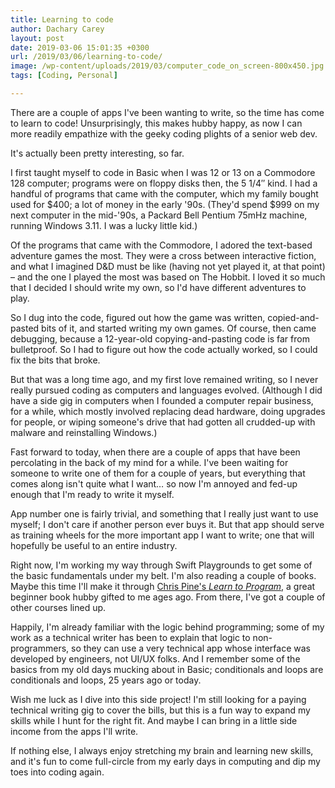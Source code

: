 ```yaml
---
title: Learning to code
author: Dachary Carey
layout: post
date: 2019-03-06 15:01:35 +0300
url: /2019/03/06/learning-to-code/
image: /wp-content/uploads/2019/03/computer_code_on_screen-800x450.jpg
tags: [Coding, Personal]

---
```

There are a couple of apps I've been wanting to write, so the time has come to learn to code! Unsurprisingly, this makes hubby happy, as now I can more readily empathize with the geeky coding plights of a senior web dev.

It's actually been pretty interesting, so far. 

I first taught myself to code in Basic when I was 12 or 13 on a Commodore 128 computer; programs were on floppy disks then, the 5 1/4&#8243; kind. I had a handful of programs that came with the computer, which my family bought used for $400; a lot of money in the early '90s. (They'd spend $999 on my next computer in the mid-'90s, a Packard Bell Pentium 75mHz machine, running Windows 3.11. I was a lucky little kid.)

Of the programs that came with the Commodore, I adored the text-based adventure games the most. They were a cross between interactive fiction, and what I imagined D&D must be like (having not yet played it, at that point) &#8211; and the one I played the most was based on The Hobbit. I loved it so much that I decided I should write my own, so I'd have different adventures to play.

So I dug into the code, figured out how the game was written, copied-and-pasted bits of it, and started writing my own games. Of course, then came debugging, because a 12-year-old copying-and-pasting code is far from bulletproof. So I had to figure out how the code actually worked, so I could fix the bits that broke.

But that was a long time ago, and my first love remained writing, so I never really pursued coding as computers and languages evolved. (Although I did have a side gig in computers when I founded a computer repair business, for a while, which mostly involved replacing dead hardware, doing upgrades for people, or wiping someone's drive that had gotten all crudded-up with malware and reinstalling Windows.)

Fast forward to today, when there are a couple of apps that have been percolating in the back of my mind for a while. I've been waiting for someone to write one of them for a couple of years, but everything that comes along isn't quite what I want&#8230; so now I'm annoyed and fed-up enough that I'm ready to write it myself. 

App number one is fairly trivial, and something that I really just want to use myself; I don't care if another person ever buys it. But that app should serve as training wheels for the more important app I want to write; one that will hopefully be useful to an entire industry.

Right now, I'm working my way through Swift Playgrounds to get some of the basic fundamentals under my belt. I'm also reading a couple of books. Maybe this time I'll make it through [Chris Pine's _Learn to Program_][1], a great beginner book hubby gifted to me ages ago. From there, I've got a couple of other courses lined up.

Happily, I'm already familiar with the logic behind programming; some of my work as a technical writer has been to explain that logic to non-programmers, so they can use a very technical app whose interface was developed by engineers, not UI/UX folks. And I remember some of the basics from my old days mucking about in Basic; conditionals and loops are conditionals and loops, 25 years ago or today. 

Wish me luck as I dive into this side project! I'm still looking for a paying technical writing gig to cover the bills, but this is a fun way to expand my skills while I hunt for the right fit. And maybe I can bring in a little side income from the apps I'll write. 

If nothing else, I always enjoy stretching my brain and learning new skills, and it's fun to come full-circle from my early days in computing and dip my toes into coding again.

 [1]: https://amzn.to/2IV1WJZ